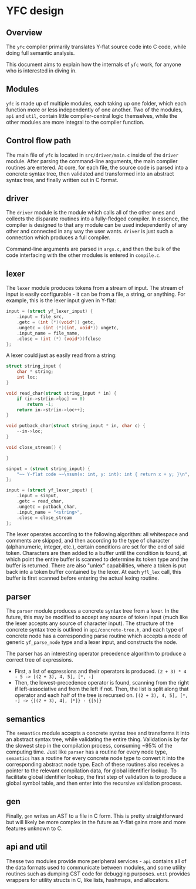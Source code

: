 # YFC design

## Overview

The `yfc` compiler primarily translates Y-flat source code into C code, while
doing full semantic analysis.

This document aims to explain how the internals of `yfc` work, for anyone who is
interested in diving in.

## Modules

`yfc` is made up of multiple modules, each taking up one folder, which each
function more or less independently of one another. Two of the modules, `api`
and `util`, contain little compiler-central logic themselves, while the other
modules are more integral to the compiler function.

## Control flow path

The main file of `yfc` is located in `src/driver/main.c` inside of the `driver`
module. After parsing the command-line arguments, the main compiler routines are
entered. At core, for each file, the source code is parsed into a concrete
syntax tree, then validated and transformed into an abstract syntax tree, and
finally written out in C format.

## driver

The `driver` module is the module which calls all of the other ones and collects
the disparate routines into a fully-fledged compiler. In essence, the compiler
is designed to that any module can be used independently of any other and
connected in any way the user wants. `driver` is just such a connection which
produces a full compiler.

Command-line arguments are parsed in `args.c`, and then the bulk of the code
interfacing with the other modules is entered in `compile.c`.

## lexer

The `lexer` module produces tokens from a stream of input. The stream of input
is easily configurable - it can be from a file, a string, or anything. For
example, this is the lexer input given in Y-flat:
```c
input = (struct yf_lexer_input) {
    .input = file_src,
    .getc = (int (*)(void*)) getc,
    .ungetc = (int (*)(int, void*)) ungetc,
    .input_name = file_name,
    .close = (int (*) (void*))fclose
};
```
A lexer could just as easily read from a string:
```c
struct string_input {
    char * string;
    int loc;
}

void read_char(struct string_input * in) {
    if (in->str[in->loc] == 0)
        return -1;
    return in->str[in->loc++];
}

void putback_char(struct string_input * in, char c) {
    --in->loc;
}

void close_stream() {

}

sinput = (struct string_input) {
    "~~ Y-flat code ~~\nsum(x: int, y: int): int { return x + y; }\n", 0
};

input = (struct yf_lexer_input) {
    .input = sinput,
    .getc = read_char,
    .ungetc = putback_char,
    .input_name = "<string>",
    .close = close_stream
};
```
The lexer operates according to the following algorithm: all whitespace and
comments are skipped, and then according to the type of character (alphanumeric,
integer, etc.), certain conditions are set for the end of said token. Characters
are then added to a buffer until the condition is found, at which point the
entire buffer is scanned to determine its token type and the buffer is returned.
There are also "unlex" capabilities, where a token is put back into a token
buffer contained by the lexer. At each `yfl_lex` call, this buffer is first
scanned before entering the actual lexing routine.

## parser

The `parser` module produces a concrete syntax tree from a lexer. In the future,
this may be modified to accept any source of token input (much like the lexer
accepts any source of character input). The structure of the concrete syntax
tree is outlined in `api/concrete-tree.h`, and each type of concrete node has a
corresponding parse routine which accepts a node of generic `yf_parse_node`
type and a lexer input, and constructs the node.

The parser has an interesting operator precedence algorithm to produce a correct
tree of expressions.
- First, a list of expressions and their operators is produced.
`(2 + 3) * 4 - 5 -> [(2 + 3), 4, 5], [*, -]`
- Then, the lowest-precedence operator is found, scanning from the right if
left-associative and from the left if not. Then, the list is split along that
operator and each half of the tree is recursed on.
`[(2 + 3), 4, 5], [*, -] -> {[(2 + 3), 4], [*]} - {[5]}`

## semantics

The `semantics` module accepts a concrete syntax tree and transforms it into an
abstract syntax tree, while validating the entire thing. Validation is by far
the slowest step in the compilation process, consuming ~95% of the computing
time. Just like `parser` has a routine for every node type, `semantics` has a
routine for every concrete node type to convert it into the corresponding 
abstract node type. Each of these routines also receives a pointer to the
relevant compilation data, for global identifier lookup. To facilitate global
identifier lookup, the first step of validation is to produce a global symbol
table, and then enter into the recursive validation process.

## gen

Finally, `gen` writes an AST to a file in C form. This is pretty straightforward
but will likely be more complex in the future as Y-flat gains more and more
features unknown to C.

## api and util
Thesse two modules provide more peripheral services - `api` contains all of the
data formats used to communicate between modules, and some utility routines such
as dumping CST code for debugging purposes. `util` provides wrappers for utility
structs in C, like lists, hashmaps, and allocators.
